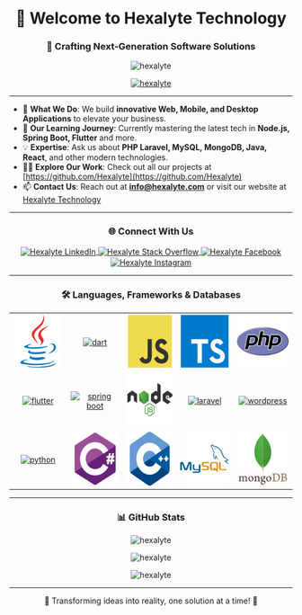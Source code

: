 <h1 align="center">👋 Welcome to Hexalyte Technology</h1>
<h3 align="center">🚀 Crafting Next-Generation Software Solutions</h3>

<p align="center">
  <img src="https://komarev.com/ghpvc/?username=hexalyte&label=Profile%20views&color=brightgreen&style=plastic" alt="hexalyte" />
</p>

<p align="center">
  <a href="https://github.com/ryo-ma/github-profile-trophy">
    <img src="https://github-profile-trophy.vercel.app/?username=hexalyte&theme=darkhub&no-bg=true&no-frame=true&margin-w=15" alt="hexalyte" />
  </a>
</p>

---

- 🔭 **What We Do**: We build **innovative Web, Mobile, and Desktop Applications** to elevate your business.  
- 🌱 **Our Learning Journey**: Currently mastering the latest tech in **Node.js, Spring Boot, Flutter** and more.  
- 💡 **Expertise**: Ask us about **PHP Laravel, MySQL, MongoDB, Java, React**, and other modern technologies.  
- 👨‍💻 **Explore Our Work**: Check out all our projects at [https://github.com/Hexalyte](https://github.com/Hexalyte)  
- 📫 **Contact Us**: Reach out at **info@hexalyte.com** or visit our website at [Hexalyte Technology](https://www.hexalyte.com/)  

---

<h3 align="center">🌐 Connect With Us</h3>
<p align="center">
  <a href="https://linkedin.com/company/hexalyte" target="blank">
    <img align="center" src="https://raw.githubusercontent.com/rahuldkjain/github-profile-readme-generator/master/src/images/icons/Social/linked-in-alt.svg" alt="Hexalyte LinkedIn" height="30" width="40" />
  </a>
  <a href="https://stackoverflow.com/company/hexalyte" target="blank">
    <img align="center" src="https://raw.githubusercontent.com/rahuldkjain/github-profile-readme-generator/master/src/images/icons/Social/stack-overflow.svg" alt="Hexalyte Stack Overflow" height="30" width="40" />
  </a>
  <a href="https://fb.com/hexalyte" target="blank">
    <img align="center" src="https://raw.githubusercontent.com/rahuldkjain/github-profile-readme-generator/master/src/images/icons/Social/facebook.svg" alt="Hexalyte Facebook" height="30" width="40" />
  </a>
  <a href="https://www.instagram.com/hexalyte_/" target="blank">
    <img align="center" src="https://upload.wikimedia.org/wikipedia/commons/a/a5/Instagram_icon.png" alt="Hexalyte Instagram" height="30" width="40" />
  </a>
</p>

---

<h3 align="center">🛠️ Languages, Frameworks & Databases</h3>
<p align="center">
  <table align="center">
    <tr>
      <td align="center"><a href="https://www.java.com" target="_blank" rel="noreferrer"><img src="https://raw.githubusercontent.com/devicons/devicon/master/icons/java/java-original.svg" alt="java" width="96" height="96"/></a></td>
      <td align="center"><a href="https://dart.dev" target="_blank" rel="noreferrer"><img src="https://www.vectorlogo.zone/logos/dartlang/dartlang-icon.svg" alt="dart" width="96" height="96"/></a></td>
      <td align="center"><a href="https://developer.mozilla.org/en-US/docs/Web/JavaScript" target="_blank" rel="noreferrer"><img src="https://raw.githubusercontent.com/devicons/devicon/master/icons/javascript/javascript-original.svg" alt="javascript" width="96" height="96"/></a></td>
      <td align="center"><a href="https://www.typescriptlang.org/" target="_blank" rel="noreferrer"><img src="https://raw.githubusercontent.com/devicons/devicon/master/icons/typescript/typescript-original.svg" alt="typescript" width="96" height="96"/></a></td>
      <td align="center"><a href="https://www.php.net/" target="_blank" rel="noreferrer"><img src="https://raw.githubusercontent.com/devicons/devicon/master/icons/php/php-original.svg" alt="php" width="96" height="96"/></a></td>
    </tr>
    <tr>
      <td align="center"><a href="https://flutter.dev" target="_blank" rel="noreferrer"><img src="https://www.vectorlogo.zone/logos/flutterio/flutterio-icon.svg" alt="flutter" width="96" height="96"/></a></td>
      <td align="center"><a href="https://spring.io/" target="_blank" rel="noreferrer"><img src="https://www.vectorlogo.zone/logos/springio/springio-icon.svg" alt="spring boot" width="96" height="96"/></a></td>
      <td align="center"><a href="https://nodejs.org" target="_blank" rel="noreferrer"><img src="https://raw.githubusercontent.com/devicons/devicon/master/icons/nodejs/nodejs-original-wordmark.svg" alt="nodejs" width="96" height="96"/></a></td>
      <td align="center"><a href="https://laravel.com/" target="_blank" rel="noreferrer"><img src="https://www.vectorlogo.zone/logos/laravel/laravel-ar21.svg" alt="laravel" width="96" height="96"/></a></td>
      <td align="center"><a href="https://wordpress.org/" target="_blank" rel="noreferrer"><img src="https://upload.wikimedia.org/wikipedia/commons/2/20/WordPress_logo.svg" alt="wordpress" width="96" height="96"/></a></td>
    </tr>
    <tr>
      <td align="center"><a href="https://www.python.org/" target="_blank" rel="noreferrer"><img src="https://www.vectorlogo.zone/logos/python/python-icon.svg" alt="python" width="96" height="96"/></a></td>
      <td align="center"><a href="https://docs.microsoft.com/en-us/dotnet/csharp/" target="_blank" rel="noreferrer"><img src="https://raw.githubusercontent.com/devicons/devicon/master/icons/csharp/csharp-original.svg" alt="csharp" width="96" height="96"/></a></td>
      <td align="center"><a href="https://isocpp.org/" target="_blank" rel="noreferrer"><img src="https://raw.githubusercontent.com/devicons/devicon/master/icons/cplusplus/cplusplus-original.svg" alt="cplusplus" width="96" height="96"/></a></td>
      <td align="center"><a href="https://www.mysql.com/" target="_blank" rel="noreferrer"><img src="https://raw.githubusercontent.com/devicons/devicon/master/icons/mysql/mysql-original-wordmark.svg" alt="mysql" width="96" height="96"/></a></td>
      <td align="center"><a href="https://www.mongodb.com/" target="_blank" rel="noreferrer"><img src="https://raw.githubusercontent.com/devicons/devicon/master/icons/mongodb/mongodb-original-wordmark.svg" alt="mongodb" width="96" height="96"/></a></td>
    </tr>
  </table>
</p>

---

<h3 align="center">📊 GitHub Stats</h3>
<p align="center">
  <img src="https://github-readme-stats.vercel.app/api/top-langs?username=hexalyte&show_icons=true&locale=en&layout=compact" alt="hexalyte" />
</p>

<p align="center">
  <img src="https://github-readme-stats.vercel.app/api?username=hexalyte&show_icons=true&locale=en" alt="hexalyte" />
</p>

<p align="center">
  <img src="https://github-readme-streak-stats.herokuapp.com/?user=hexalyte&theme=dark" alt="hexalyte" />
</p>

---

<p align="center">💼 Transforming ideas into reality, one solution at a time! 💼</p>
